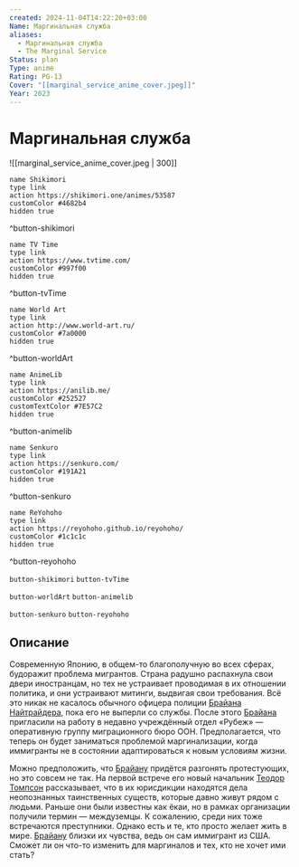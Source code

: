 ```yaml
---
created: 2024-11-04T14:22:20+03:00
Name: Маргинальная служба
aliases:
  - Маргинальная служба
  - The Marginal Service
Status: plan
Type: anime
Rating: PG-13
Cover: "[[marginal_service_anime_cover.jpeg]]"
Year: 2023
---
```


# Маргинальная служба

![[marginal_service_anime_cover.jpeg | 300]]

```button
name Shikimori
type link
action https://shikimori.one/animes/53587
customColor #4682b4
hidden true
```
^button-shikimori

```button
name TV Time
type link
action https://www.tvtime.com/
customColor #997f00
hidden true
```
^button-tvTime

```button
name World Art
type link
action http://www.world-art.ru/
customColor #7a0000
hidden true
```
^button-worldArt

```button
name AnimeLib
type link
action https://anilib.me/
customColor #252527
customTextColor #7E57C2
hidden true
```
^button-animelib

```button
name Senkuro
type link
action https://senkuro.com/
customColor #191A21
hidden true
```
^button-senkuro

```button
name ReYohoho
type link
action https://reyohoho.github.io/reyohoho/
customColor #1c1c1c
hidden true
```
^button-reyohoho

`button-shikimori` `button-tvTime`

`button-worldArt` `button-animelib`

`button-senkuro` `button-reyohoho`

## Описание

Современную Японию, в общем-то благополучную во всех сферах, будоражит проблема мигрантов. Страна радушно распахнула свои двери иностранцам, но тех не устраивает проводимая в их отношении политика, и они устраивают митинги, выдвигая свои требования. Всё это никак не касалось обычного офицера полиции [Брайана Найтрайдера](https://shikimori.one/characters/219938-brian-nightraider), пока его не выперли со службы. После этого [Брайана](https://shikimori.one/characters/219938-brian-nightraider) пригласили на работу в недавно учреждённый отдел «Рубеж» — оперативную группу миграционного бюро ООН. Предполагается, что теперь он будет заниматься проблемой маргинализации, когда иммигранты не в состоянии адаптироваться к новым условиям жизни.

Можно предположить, что [Брайану](https://shikimori.one/characters/219938-brian-nightraider) придётся разгонять протестующих, но это совсем не так. На первой встрече его новый начальник [Теодор Томпсон](https://shikimori.one/characters/219944-theodore-thompson) рассказывает, что в их юрисдикции находятся дела неопознанных таинственных существ, которые давно живут рядом с людьми. Раньше они были известны как ёкаи, но в рамках организации получили термин — междуземцы. К сожалению, среди них тоже встречаются преступники. Однако есть и те, кто просто желает жить в мире. [Брайану](https://shikimori.one/characters/219938-brian-nightraider) близки их чувства, ведь он сам иммигрант из США. Сможет ли он что-то изменить для маргиналов и тех, кто не хочет ими стать?
